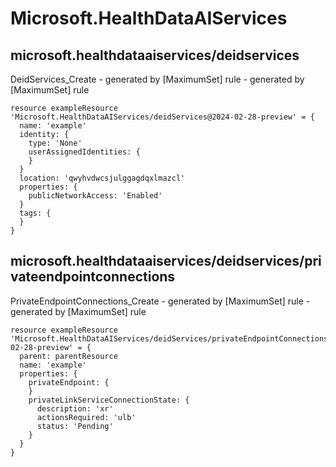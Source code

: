 # Microsoft.HealthDataAIServices

## microsoft.healthdataaiservices/deidservices

DeidServices_Create - generated by [MaximumSet] rule - generated by [MaximumSet] rule
```bicep
resource exampleResource 'Microsoft.HealthDataAIServices/deidServices@2024-02-28-preview' = {
  name: 'example'
  identity: {
    type: 'None'
    userAssignedIdentities: {
    }
  }
  location: 'qwyhvdwcsjulggagdqxlmazcl'
  properties: {
    publicNetworkAccess: 'Enabled'
  }
  tags: {
  }
}
```

## microsoft.healthdataaiservices/deidservices/privateendpointconnections

PrivateEndpointConnections_Create - generated by [MaximumSet] rule - generated by [MaximumSet] rule
```bicep
resource exampleResource 'Microsoft.HealthDataAIServices/deidServices/privateEndpointConnections@2024-02-28-preview' = {
  parent: parentResource 
  name: 'example'
  properties: {
    privateEndpoint: {
    }
    privateLinkServiceConnectionState: {
      description: 'xr'
      actionsRequired: 'ulb'
      status: 'Pending'
    }
  }
}
```
